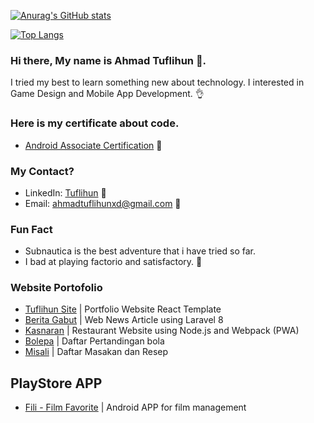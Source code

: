 [![Anurag's GitHub stats](https://github-readme-stats.vercel.app/api?username=leguna&hide=stars&count_private=true&show_icons=true&theme=dracula)](https://github.com/leguna/)  

[![Top Langs](https://github-readme-stats.vercel.app/api/top-langs/?username=leguna&layout=compact&theme=dracula)](https://github.com/anuraghazra/github-readme-stats)

### Hi there, My name is Ahmad Tuflihun 👋. 
I tried my best to learn something new about technology.
I interested in Game Design and Mobile App Development. 👌

### Here is my certificate about code.
- [Android Associate Certification](https://www.credential.net/d77f0148-91ff-4b82-a43f-2aceb1f43580) 📱

### My Contact?
- LinkedIn: [Tuflihun](https://www.linkedin.com/in/tuflihun/) 🏢
- Email: ahmadtuflihunxd@gmail.com 📧

### Fun Fact
- Subnautica is the best adventure that i have tried so far.
- I bad at playing factorio and satisfactory. 🤢

### Website Portofolio
- [Tuflihun Site](tuflihun.site) | Portfolio Website React Template
- [Berita Gabut](http://berita-gabut.tuflihun.site) | Web News Article using Laravel 8
- [Kasnaran](https://kasnaran.tuflihun.site) | Restaurant Website using Node.js and Webpack (PWA)
- [Bolepa](https://bolepa.tuflihun.site) | Daftar Pertandingan bola
- [Misali](https://misali.tuflihun.site) | Daftar Masakan dan Resep

## PlayStore APP
- [Fili - Film Favorite](https://play.google.com/store/apps/details?id=com.arksana.fili) | Android APP for film management
<!--
**Leguna/leguna** is a ✨ _special_ ✨ repository because its `README.md` (this file) appears on your GitHub profile.

Here are some ideas to get you started:

- 🔭 I’m currently working on ...
- 🌱 I’m currently learning ...
- 👯 I’m looking to collaborate on ...
- 🤔 I’m looking for help with ...
- 💬 Ask me about ...
- 📫 How to reach me: ...
- 😄 Pronouns: ...
- ⚡ Fun fact: ...
-->
